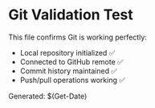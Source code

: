 # Git Validation Test

This file confirms Git is working perfectly:
- Local repository initialized ✅
- Connected to GitHub remote ✅  
- Commit history maintained ✅
- Push/pull operations working ✅

Generated: $(Get-Date)